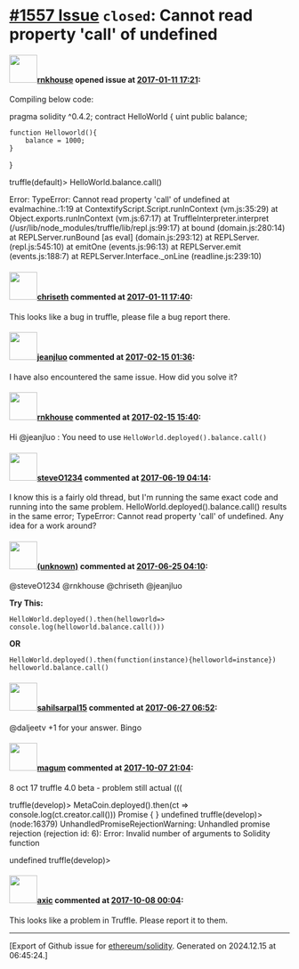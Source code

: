 # [\#1557 Issue](https://github.com/ethereum/solidity/issues/1557) `closed`: Cannot read property 'call' of undefined

#### <img src="https://avatars.githubusercontent.com/u/3238963?u=d08e4201175f21f45e2ebdfcd7f93e190be803fe&v=4" width="50">[rnkhouse](https://github.com/rnkhouse) opened issue at [2017-01-11 17:21](https://github.com/ethereum/solidity/issues/1557):

Compiling below code:

pragma solidity ^0.4.2;
contract HelloWorld {
    uint public balance;

    function Helloworld(){
        balance = 1000;
    }
}

truffle(default)> HelloWorld.balance.call()

Error:
TypeError: Cannot read property 'call' of undefined
    at evalmachine.<anonymous>:1:19
    at ContextifyScript.Script.runInContext (vm.js:35:29)
    at Object.exports.runInContext (vm.js:67:17)
    at TruffleInterpreter.interpret (/usr/lib/node_modules/truffle/lib/repl.js:99:17)
    at bound (domain.js:280:14)
    at REPLServer.runBound [as eval] (domain.js:293:12)
    at REPLServer.<anonymous> (repl.js:545:10)
    at emitOne (events.js:96:13)
    at REPLServer.emit (events.js:188:7)
    at REPLServer.Interface._onLine (readline.js:239:10)

#### <img src="https://avatars.githubusercontent.com/u/9073706?v=4" width="50">[chriseth](https://github.com/chriseth) commented at [2017-01-11 17:40](https://github.com/ethereum/solidity/issues/1557#issuecomment-271937340):

This looks like a bug in truffle, please file a bug report there.

#### <img src="https://avatars.githubusercontent.com/u/6476700?v=4" width="50">[jeanjluo](https://github.com/jeanjluo) commented at [2017-02-15 01:36](https://github.com/ethereum/solidity/issues/1557#issuecomment-279892231):

I have also encountered the same issue. How did you solve it?

#### <img src="https://avatars.githubusercontent.com/u/3238963?u=d08e4201175f21f45e2ebdfcd7f93e190be803fe&v=4" width="50">[rnkhouse](https://github.com/rnkhouse) commented at [2017-02-15 15:40](https://github.com/ethereum/solidity/issues/1557#issuecomment-280045435):

Hi @jeanjluo : You need to use `HelloWorld.deployed().balance.call()`

#### <img src="https://avatars.githubusercontent.com/u/15240043?v=4" width="50">[steveO1234](https://github.com/steveO1234) commented at [2017-06-19 04:14](https://github.com/ethereum/solidity/issues/1557#issuecomment-309334577):

I know this is a fairly old thread, but I'm running the same exact code and running into the same problem. HelloWorld.deployed().balance.call() results in the same error; TypeError: Cannot read property 'call' of undefined. Any idea for a work around?

#### <img src="(unknown)" width="50">[(unknown)]((unknown)) commented at [2017-06-25 04:10](https://github.com/ethereum/solidity/issues/1557#issuecomment-310881157):

@steveO1234 @rnkhouse @chriseth @jeanjluo  

**Try This:**

```
HelloWorld.deployed().then(helloworld=> console.log(helloworld.balance.call()))
```
**OR**
```
HelloWorld.deployed().then(function(instance){helloworld=instance})
helloworld.balance.call()
```

#### <img src="https://avatars.githubusercontent.com/u/13375245?u=b34d2abbade9d56814f475c6c59f078e6ec9f8be&v=4" width="50">[sahilsarpal15](https://github.com/sahilsarpal15) commented at [2017-06-27 06:52](https://github.com/ethereum/solidity/issues/1557#issuecomment-311269428):

@daljeetv  +1 for your answer. Bingo

#### <img src="https://avatars.githubusercontent.com/u/1042529?v=4" width="50">[magum](https://github.com/magum) commented at [2017-10-07 21:04](https://github.com/ethereum/solidity/issues/1557#issuecomment-334965652):

8 oct 17 truffle 4.0 beta - problem still actual (((

truffle(develop)> MetaCoin.deployed().then(ct => console.log(ct.creator.call()))
Promise { <pending> }
undefined
truffle(develop)> (node:16379) UnhandledPromiseRejectionWarning: Unhandled promise rejection (rejection id: 6): Error: Invalid number of arguments to Solidity function

undefined
truffle(develop)>

#### <img src="https://avatars.githubusercontent.com/u/20340?v=4" width="50">[axic](https://github.com/axic) commented at [2017-10-08 00:04](https://github.com/ethereum/solidity/issues/1557#issuecomment-334973721):

This looks like a problem in Truffle. Please report it to them.


-------------------------------------------------------------------------------



[Export of Github issue for [ethereum/solidity](https://github.com/ethereum/solidity). Generated on 2024.12.15 at 06:45:24.]
